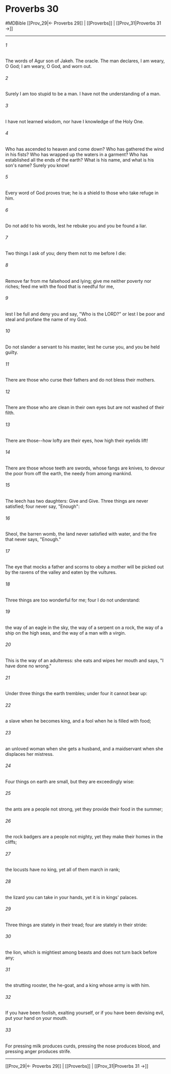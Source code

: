 # Proverbs 30
#MDBible
[[Prov_29|← Proverbs 29]] | [[Proverbs]] | [[Prov_31|Proverbs 31 →]]

***

###### 1 

The words of Agur son of Jakeh. The oracle. The man declares, I am weary, O God; I am weary, O God, and worn out. 

###### 2 

Surely I am too stupid to be a man. I have not the understanding of a man. 

###### 3 

I have not learned wisdom, nor have I knowledge of the Holy One. 

###### 4 

Who has ascended to heaven and come down? Who has gathered the wind in his fists? Who has wrapped up the waters in a garment? Who has established all the ends of the earth? What is his name, and what is his son's name? Surely you know! 

###### 5 

Every word of God proves true; he is a shield to those who take refuge in him. 

###### 6 

Do not add to his words, lest he rebuke you and you be found a liar. 

###### 7 

Two things I ask of you; deny them not to me before I die: 

###### 8 

Remove far from me falsehood and lying; give me neither poverty nor riches; feed me with the food that is needful for me, 

###### 9 

lest I be full and deny you and say, "Who is the LORD?" or lest I be poor and steal and profane the name of my God. 

###### 10 

Do not slander a servant to his master, lest he curse you, and you be held guilty. 

###### 11 

There are those who curse their fathers and do not bless their mothers. 

###### 12 

There are those who are clean in their own eyes but are not washed of their filth. 

###### 13 

There are those--how lofty are their eyes, how high their eyelids lift! 

###### 14 

There are those whose teeth are swords, whose fangs are knives, to devour the poor from off the earth, the needy from among mankind. 

###### 15 

The leech has two daughters: Give and Give. Three things are never satisfied; four never say, "Enough": 

###### 16 

Sheol, the barren womb, the land never satisfied with water, and the fire that never says, "Enough." 

###### 17 

The eye that mocks a father and scorns to obey a mother will be picked out by the ravens of the valley and eaten by the vultures. 

###### 18 

Three things are too wonderful for me; four I do not understand: 

###### 19 

the way of an eagle in the sky, the way of a serpent on a rock, the way of a ship on the high seas, and the way of a man with a virgin. 

###### 20 

This is the way of an adulteress: she eats and wipes her mouth and says, "I have done no wrong." 

###### 21 

Under three things the earth trembles; under four it cannot bear up: 

###### 22 

a slave when he becomes king, and a fool when he is filled with food; 

###### 23 

an unloved woman when she gets a husband, and a maidservant when she displaces her mistress. 

###### 24 

Four things on earth are small, but they are exceedingly wise: 

###### 25 

the ants are a people not strong, yet they provide their food in the summer; 

###### 26 

the rock badgers are a people not mighty, yet they make their homes in the cliffs; 

###### 27 

the locusts have no king, yet all of them march in rank; 

###### 28 

the lizard you can take in your hands, yet it is in kings' palaces. 

###### 29 

Three things are stately in their tread; four are stately in their stride: 

###### 30 

the lion, which is mightiest among beasts and does not turn back before any; 

###### 31 

the strutting rooster, the he-goat, and a king whose army is with him. 

###### 32 

If you have been foolish, exalting yourself, or if you have been devising evil, put your hand on your mouth. 

###### 33 

For pressing milk produces curds, pressing the nose produces blood, and pressing anger produces strife. 

***

[[Prov_29|← Proverbs 29]] | [[Proverbs]] | [[Prov_31|Proverbs 31 →]]
